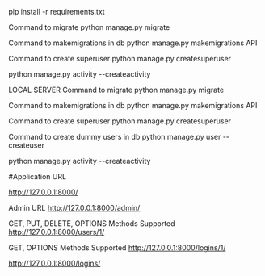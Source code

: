 pip install -r requirements.txt

Command to migrate
python manage.py migrate

Command to makemigrations in db
python manage.py makemigrations API

Command to create superuser
python manage.py createsuperuser

python manage.py activity --createactivity

LOCAL SERVER
Command to migrate
python manage.py migrate

Command to makemigrations in db
python manage.py makemigrations API

Command to create superuser
python manage.py createsuperuser

Command to create dummy users in db
python manage.py user --createuser

python manage.py activity --createactivity

#Application URL

http://127.0.0.1:8000/

Admin URL
http://127.0.0.1:8000/admin/

GET, PUT, DELETE, OPTIONS Methods Supported
http://127.0.0.1:8000/users/1/

GET, OPTIONS Methods Supported
http://127.0.0.1:8000/logins/1/

http://127.0.0.1:8000/logins/
